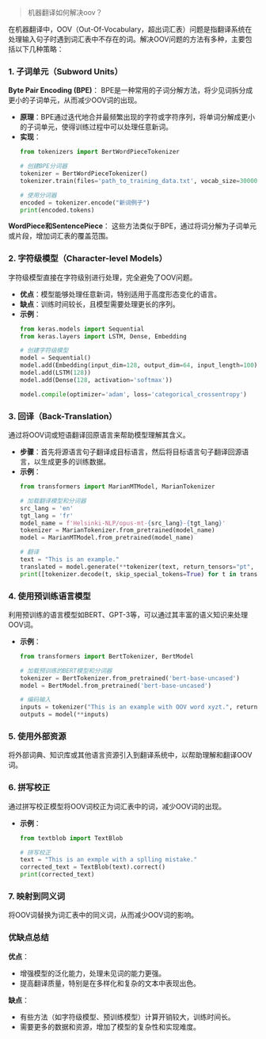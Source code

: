 > 机器翻译如何解决oov？



在机器翻译中，OOV（Out-Of-Vocabulary，超出词汇表）问题是指翻译系统在处理输入句子时遇到词汇表中不存在的词。解决OOV问题的方法有多种，主要包括以下几种策略：

### 1. 子词单元（Subword Units）

**Byte Pair Encoding (BPE)**：
BPE是一种常用的子词分解方法，将少见词拆分成更小的子词单元，从而减少OOV词的出现。

- **原理**：BPE通过迭代地合并最频繁出现的字符或字符序列，将单词分解成更小的子词单元，使得训练过程中可以处理任意新词。
- **实现**：
  ```python
  from tokenizers import BertWordPieceTokenizer

  # 创建BPE分词器
  tokenizer = BertWordPieceTokenizer()
  tokenizer.train(files='path_to_training_data.txt', vocab_size=30000, min_frequency=2)

  # 使用分词器
  encoded = tokenizer.encode("新词例子")
  print(encoded.tokens)
  ```

**WordPiece和SentencePiece**：
这些方法类似于BPE，通过将词分解为子词单元或片段，增加词汇表的覆盖范围。

### 2. 字符级模型（Character-level Models）

字符级模型直接在字符级别进行处理，完全避免了OOV问题。

- **优点**：模型能够处理任意新词，特别适用于高度形态变化的语言。
- **缺点**：训练时间较长，且模型需要处理更长的序列。
- **示例**：
  ```python
  from keras.models import Sequential
  from keras.layers import LSTM, Dense, Embedding

  # 创建字符级模型
  model = Sequential()
  model.add(Embedding(input_dim=128, output_dim=64, input_length=100))  # 假设ASCII字符集大小为128
  model.add(LSTM(128))
  model.add(Dense(128, activation='softmax'))

  model.compile(optimizer='adam', loss='categorical_crossentropy')
  ```

### 3. 回译（Back-Translation）

通过将OOV词或短语翻译回原语言来帮助模型理解其含义。

- **步骤**：首先将源语言句子翻译成目标语言，然后将目标语言句子翻译回源语言，以生成更多的训练数据。
- **示例**：
  ```python
  from transformers import MarianMTModel, MarianTokenizer

  # 加载翻译模型和分词器
  src_lang = 'en'
  tgt_lang = 'fr'
  model_name = f'Helsinki-NLP/opus-mt-{src_lang}-{tgt_lang}'
  tokenizer = MarianTokenizer.from_pretrained(model_name)
  model = MarianMTModel.from_pretrained(model_name)

  # 翻译
  text = "This is an example."
  translated = model.generate(**tokenizer(text, return_tensors="pt", padding=True))
  print([tokenizer.decode(t, skip_special_tokens=True) for t in translated])
  ```

### 4. 使用预训练语言模型

利用预训练的语言模型如BERT、GPT-3等，可以通过其丰富的语义知识来处理OOV词。

- **示例**：
  ```python
  from transformers import BertTokenizer, BertModel

  # 加载预训练的BERT模型和分词器
  tokenizer = BertTokenizer.from_pretrained('bert-base-uncased')
  model = BertModel.from_pretrained('bert-base-uncased')

  # 编码输入
  inputs = tokenizer("This is an example with OOV word xyzt.", return_tensors='pt')
  outputs = model(**inputs)
  ```

### 5. 使用外部资源

将外部词典、知识库或其他语言资源引入到翻译系统中，以帮助理解和翻译OOV词。

### 6. 拼写校正

通过拼写校正模型将OOV词校正为词汇表中的词，减少OOV词的出现。

- **示例**：
  ```python
  from textblob import TextBlob

  # 拼写校正
  text = "This is an exmple with a splling mistake."
  corrected_text = TextBlob(text).correct()
  print(corrected_text)
  ```

### 7. 映射到同义词

将OOV词替换为词汇表中的同义词，从而减少OOV词的影响。

### 优缺点总结

**优点**：
- 增强模型的泛化能力，处理未见词的能力更强。
- 提高翻译质量，特别是在多样化和复杂的文本中表现出色。

**缺点**：
- 有些方法（如字符级模型、预训练模型）计算开销较大，训练时间长。
- 需要更多的数据和资源，增加了模型的复杂性和实现难度。
